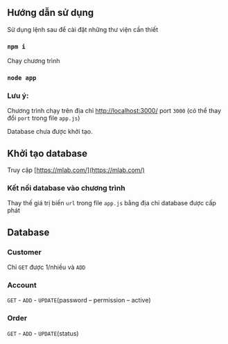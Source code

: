 ﻿## Hướng dẫn sử dụng

Sử dụng lệnh sau để cài đặt những thư viện cần thiết
### `npm i`

Chạy chương trình
### `node app`

### Lưu ý:
Chương trình chạy trên địa chỉ [http://localhost:3000/](http://localhost:3000/) port `3000` (có thể thay đổi `port` trong file `app.js`)

Database chưa được khởi tạo.


## Khởi tạo database 
Truy cập [https://mlab.com/](https://mlab.com/)
### Kết nối database vào chương trình
Thay thế giá trị biến `url` trong file `app.js` bằng địa chỉ database được cấp phát



## Database
### Customer
Chỉ `GET` được 1/nhiều và `ADD`

### Account
`GET` - `ADD` - `UPDATE`(password – permission – active)

### Order
`GET` - `ADD` - `UPDATE`(status)


